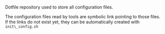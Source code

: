 Dotfile repository used to store all configuration files.  

The configuration files read by tools are symbolic link pointing to those files. If the links do not exist yet, they can be automatically created with `init\_config.sh`
